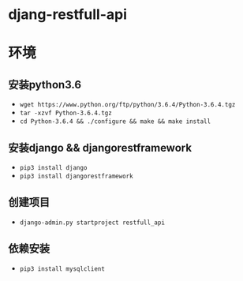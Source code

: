 # djang-restfull-api

# 环境
## 安装python3.6
* `wget https://www.python.org/ftp/python/3.6.4/Python-3.6.4.tgz`
* `tar -xzvf Python-3.6.4.tgz`
* `cd Python-3.6.4 && ./configure && make && make install`
## 安装django && djangorestframework
* `pip3 install django`
* `pip3 install djangorestframework`

## 创建项目
* `django-admin.py startproject restfull_api`

## 依赖安装
* `pip3 install mysqlclient`
